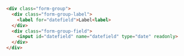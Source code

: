 ```html //DesignSystem version 2023
<div class="form-group">
  <div class="form-group-label">
    <label for="datefield">Label<label>
  </div>
  <div class="form-group-field">
    <input id="datefield" name="datefield" type="date" readonly>
  </div>
</div>
```